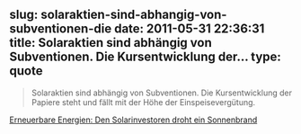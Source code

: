 slug: solaraktien-sind-abhangig-von-subventionen-die
date: 2011-05-31 22:36:31
title: Solaraktien sind abhängig von Subventionen. Die Kursentwicklung der...
type: quote
---

> Solaraktien sind abhängig von Subventionen. Die Kursentwicklung der Papiere steht und fällt mit der Höhe der Einspeisevergütung.

[Erneuerbare Energien: Den Solarinvestoren droht ein Sonnenbrand](http://www.faz.net/artikel/C32436/erneuerbare-energien-den-solarinvestoren-droht-ein-sonnenbrand-30428270.html)
